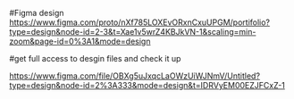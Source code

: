 #Figma design
https://www.figma.com/proto/nXf785LOXEvORxnCxuUPGM/portifolio?type=design&node-id=2-3&t=Xae1v5wrZ4KBJkVN-1&scaling=min-zoom&page-id=0%3A1&mode=design

#get full access to desgin files and check it up

https://www.figma.com/file/OBXg5uJxqcLaOWzUiWJNmV/Untitled?type=design&node-id=2%3A333&mode=design&t=IDRVyEM00EZJFCxZ-1
